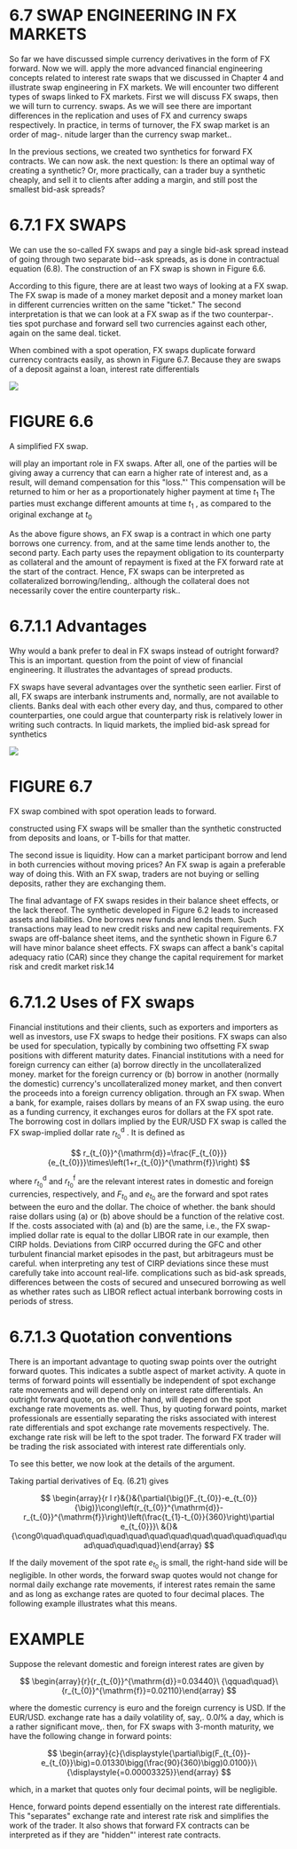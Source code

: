 # 6.7 SWAP ENGINEERING IN FX MARKETS  

So far we have discussed simple currency derivatives in the form of FX forward. Now we will. apply the more advanced financial engineering concepts related to interest rate swaps that we discussed in Chapter 4 and illustrate swap engineering in FX markets. We will encounter two different types of swaps linked to FX markets. First we will discuss FX swaps, then we will turn to currency. swaps. As we will see there are important differences in the replication and uses of FX and currency swaps respectively. In practice, in terms of turnover, the FX swap market is an order of mag-. nitude larger than the currency swap market..  

In the previous sections, we created two synthetics for forward FX contracts. We can now ask. the next question: Is there an optimal way of creating a synthetic? Or, more practically, can a trader buy a synthetic cheaply, and sell it to clients after adding a margin, and still post the smallest bid-ask spreads?  

# 6.7.1 FX SWAPS  

We can use the so-called FX swaps and pay a single bid-ask spread instead of going through two separate bid--ask spreads, as is done in contractual equation (6.8). The construction of an FX swap is shown in Figure 6.6.  

According to this figure, there are at least two ways of looking at a FX swap. The FX swap is made of a money market deposit and a money market loan in different currencies written on the same "ticket." The second interpretation is that we can look at a FX swap as if the two counterpar-. ties spot purchase and forward sell two currencies against each other, again on the same deal. ticket.  

When combined with a spot operation, FX swaps duplicate forward currency contracts easily, as shown in Figure 6.7. Because they are swaps of a deposit against a loan, interest rate differentials  

![](images/68fa8a8ef3554d93c138d0ce67a2145eeddb97d729a0b2861453470529efc852.jpg)  

# FIGURE 6.6  

A simplified FX swap.  

will play an important role in FX swaps. After all, one of the parties will be giving away a currency that can earn a higher rate of interest and, as a result, will demand compensation for this "loss."' This compensation will be returned to him or her as a proportionately higher payment at time $t_{1}$ The parties must exchange different amounts at time $t_{1}$ , as compared to the original exchange at $t_{0}$  

As the above figure shows, an FX swap is a contract in which one party borrows one currency. from, and at the same time lends another to, the second party. Each party uses the repayment obligation to its counterparty as collateral and the amount of repayment is fixed at the FX forward rate at the start of the contract. Hence, FX swaps can be interpreted as collateralized borrowing/lending,. although the collateral does not necessarily cover the entire counterparty risk..  

# 6.7.1.1 Advantages  

Why would a bank prefer to deal in FX swaps instead of outright forward? This is an important. question from the point of view of financial engineering. It illustrates the advantages of spread products.  

FX swaps have several advantages over the synthetic seen earlier. First of all, FX swaps are interbank instruments and, normally, are not available to clients. Banks deal with each other every day, and thus, compared to other counterparties, one could argue that counterparty risk is relatively lower in writing such contracts. In liquid markets, the implied bid-ask spread for synthetics  

![](images/52847ac6803c0d69d61bf316cd3acc2207e354531cb197787f9580f1a0dd2f38.jpg)  

# FIGURE 6.7  

FX swap combined with spot operation leads to forward.  

constructed using FX swaps will be smaller than the synthetic constructed from deposits and loans, or T-bills for that matter.  

The second issue is liquidity. How can a market participant borrow and lend in both currencies without moving prices? An FX swap is again a preferable way of doing this. With an FX swap, traders are not buying or selling deposits, rather they are exchanging them.  

The final advantage of FX swaps resides in their balance sheet effects, or the lack thereof. The synthetic developed in Figure 6.2 leads to increased assets and liabilities. One borrows new funds and lends them. Such transactions may lead to new credit risks and new capital requirements. FX swaps are off-balance sheet items, and the synthetic shown in Figure 6.7 will have minor balance sheet effects. FX swaps can affect a bank's capital adequacy ratio (CAR) since they change the capital requirement for market risk and credit market risk.14  

# 6.7.1.2 Uses of FX swaps  

Financial institutions and their clients, such as exporters and importers as well as investors, use FX swaps to hedge their positions. FX swaps can also be used for speculation, typically by combining two offsetting FX swap positions with different maturity dates. Financial institutions with a need for foreign currency can either (a) borrow directly in the uncollateralized money. market for the foreign currency or (b) borrow in another (normally the domestic) currency's uncollateralized money market, and then convert the proceeds into a foreign currency obligation. through an FX swap. When a bank, for example, raises dollars by means of an FX swap using. the euro as a funding currency, it exchanges euros for dollars at the FX spot rate. The borrowing cost in dollars implied by the EUR/USD FX swap is called the FX swap-implied dollar rate $r_{t_{0}}^{\mathrm{d}}$ . It is defined as  

$$
r_{t_{0}}^{\mathrm{d}}=\frac{F_{t_{0}}}{e_{t_{0}}}\times\left(1+r_{t_{0}}^{\mathrm{f}}\right)
$$  

where $r_{t_{0}}^{\mathrm{d}}$ and $r_{t_{0}}^{\mathrm{f}}$ are the relevant interest rates in domestic and foreign currencies, respectively, and $F_{t_{0}}$ and $e_{t_{0}}$ are the forward and spot rates between the euro and the dollar. The choice of whether. the bank should raise dollars using (a) or (b) above should be a function of the relative cost. If the. costs associated with (a) and (b) are the same, i.e., the FX swap-implied dollar rate is equal to the dollar LIBOR rate in our example, then CIRP holds. Deviations from CIRP occurred during the GFC and other turbulent financial market episodes in the past, but arbitrageurs must be careful. when interpreting any test of CIRP deviations since these must carefully take into account real-life. complications such as bid-ask spreads, differences between the costs of secured and unsecured borrowing as well as whether rates such as LIBOR reflect actual interbank borrowing costs in periods of stress.  

# 6.7.1.3 Quotation conventions  

There is an important advantage to quoting swap points over the outright forward quotes. This indicates a subtle aspect of market activity. A quote in terms of forward points will essentially be independent of spot exchange rate movements and will depend only on interest rate differentials. An outright forward quote, on the other hand, will depend on the spot exchange rate movements as. well. Thus, by quoting forward points, market professionals are essentially separating the risks associated with interest rate differentials and spot exchange rate movements respectively. The. exchange rate risk will be left to the spot trader. The forward FX trader will be trading the risk associated with interest rate differentials only.  

To see this better, we now look at the details of the argument.  

Taking partial derivatives of Eq. (6.21) gives  

$$
\begin{array}{r l r}&{}&{\partial{\big(}F_{t_{0}}-e_{t_{0}}{\big)}\cong\left(r_{t_{0}}^{\mathrm{d}}-r_{t_{0}}^{\mathrm{f}}\right)\left(\frac{t_{1}-t_{0}}{360}\right)\partial e_{t_{0}}}\ &{}&{\cong0\quad\quad\quad\quad\quad\quad\quad\quad\quad\quad\quad\quad\quad\quad\quad}\end{array}
$$  

If the daily movement of the spot rate $e_{t_{0}}$ is small, the right-hand side will be negligible. In other words, the forward swap quotes would not change for normal daily exchange rate movements, if interest rates remain the same and as long as exchange rates are quoted to four decimal places. The following example illustrates what this means.  

# EXAMPLE  

Suppose the relevant domestic and foreign interest rates are given by  

$$
\begin{array}{r}{r_{t_{0}}^{\mathrm{d}}=0.03440}\ {\qquad\quad}\ {r_{t_{0}}^{\mathrm{f}}=0.02110}\end{array}
$$  

where the domestic currency is euro and the foreign currency is USD. If the EUR/USD. exchange rate has a daily volatility of, say,. $0.0l\%$ a day, which is a rather significant move,. then, for FX swaps with 3-month maturity, we have the following change in forward points:  

$$
\begin{array}{c}{\displaystyle{\partial\big(F_{t_{0}}-e_{t_{0}}\big)=0.01330\bigg(\frac{90}{360}\bigg)0.0100}}\ {\displaystyle{=0.00003325}}\end{array}
$$  

which, in a market that quotes only four decimal points, will be negligible.  

Hence, forward points depend essentially on the interest rate differentials. This "separates" exchange rate and interest rate risk and simplifies the work of the trader. It also shows that forward FX contracts can be interpreted as if they are "hidden"' interest rate contracts.  
